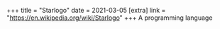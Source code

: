 +++
title = "Starlogo"
date = 2021-03-05
[extra]
link = "https://en.wikipedia.org/wiki/Starlogo"
+++
A programming language

